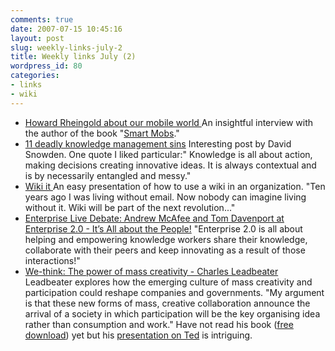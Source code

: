 ```yaml
---
comments: true
date: 2007-07-15 10:45:16
layout: post
slug: weekly-links-july-2
title: Weekly links July (2)
wordpress_id: 80
categories:
- links
- wiki
---
```







  * [Howard Rheingold about our mobile world
](http://blogs.zdnet.com/emergingtech/?p=271)An insightful interview with the author of the book "[Smart Mobs](http://www.smartmobs.com/)."
  * [11 deadly knowledge management sins](http://www.cognitive-edge.com/2007/07/back_in_1998_fahey.php)
Interesting post by David Snowden. One quote I liked particular:" Knowledge is all about action, making decisions creating innovative ideas. It is always contextual and is by necessarily entangled and messy."
  * [Wiki it
](http://www.slideshare.net/gagnonc/wiki-it)An easy presentation of how to use a wiki in an organization. "Ten years ago I was living without email. Now nobody can imagine living without it. Wiki will be part of the next revolution..."
  * [Enterprise Live Debate: Andrew McAfee and Tom Davenport at Enterprise 2.0 - It’s All about the People!](http://www.elsua.net/2007/07/06/e20-enterprise-live-debate-andrew-mcafee-and-tom-davenport-at-enterprise-20-its-all-about-the-people-part-ii/)
"Enterprise 2.0 is all about helping and empowering knowledge workers share their knowledge, collaborate with their peers and keep innovating as a result of those interactions!"
  * [We-think: The power of mass creativity - Charles Leadbeater](http://www.wethinkthebook.net/home.aspx)
Leadbeater explores how the emerging culture of mass creativity and participation could reshape companies and governments.  "My argument is that these new forms of mass, creative collaboration announce the arrival of a society in which participation will be the key organising idea rather than consumption and work." Have not read his book ([free download](http://www.wethinkthebook.net/home.aspx)) yet but his [presentation on Ted](http://www.ted.com/index.php/talks/view/id/63) is intriguing.
